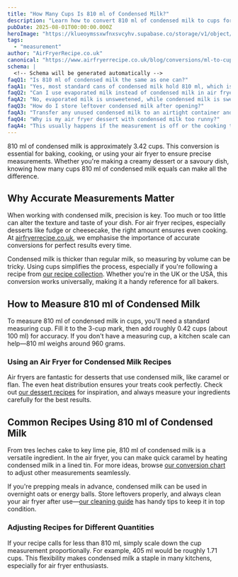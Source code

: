 ```yaml
---
title: "How Many Cups Is 810 ml of Condensed Milk?"
description: "Learn how to convert 810 ml of condensed milk to cups for perfect baking and air fryer recipes. Get accurate measurements in seconds!"
pubDate: 2025-08-01T00:00:00.000Z
heroImage: "https://klueoymssxwfnxsvcyhv.supabase.co/storage/v1/object/public/Shmucket/how-many-cups-is-810-ml-of-condensed-milk.webp"
tags:
  - "measurement"
author: "AirFryerRecipe.co.uk"
canonical: "https://www.airfryerrecipe.co.uk/blog/conversions/ml-to-cups/how-many-cups-is-810-ml-of-condensed-milk"
schema: |
  <!-- Schema will be generated automatically -->
faqQ1: "Is 810 ml of condensed milk the same as one can?"
faqA1: "Yes, most standard cans of condensed milk hold 810 ml, which is roughly 3.42 cups. This measurement is common in the UK and USA, making it easy to follow recipes without additional conversions."
faqQ2: "Can I use evaporated milk instead of condensed milk in air fryer recipes?"
faqA2: "No, evaporated milk is unsweetened, while condensed milk is sweetened and thicker. Substituting one for the other will change the texture and taste of your dish. Stick to condensed milk for desserts."
faqQ3: "How do I store leftover condensed milk after opening?"
faqA3: "Transfer any unused condensed milk to an airtight container and refrigerate. It will stay fresh for up to two weeks. Always check for spoilage before using it in recipes."
faqQ4: "Why is my air fryer dessert with condensed milk too runny?"
faqA4: "This usually happens if the measurement is off or the cooking time is too short. Ensure you're using the correct amount of condensed milk and follow the recipe's timing closely for the best results."
---
```

<p>810 ml of condensed milk is approximately 3.42 cups. This conversion is essential for baking, cooking, or using your air fryer to ensure precise measurements. Whether you're making a creamy dessert or a savoury dish, knowing how many cups 810 ml of condensed milk equals can make all the difference.</p>  

<h2>Why Accurate Measurements Matter</h2>  
<p>When working with condensed milk, precision is key. Too much or too little can alter the texture and taste of your dish. For air fryer recipes, especially desserts like fudge or cheesecake, the right amount ensures even cooking. At <a href=https://www.airfryerrecipe.co.uk>airfryerrecipe.co.uk</a>, we emphasise the importance of accurate conversions for perfect results every time.</p>  

<p>Condensed milk is thicker than regular milk, so measuring by volume can be tricky. Using cups simplifies the process, especially if you're following a recipe from <a href=https://www.airfryerrecipe.co.uk/recipes>our recipe collection</a>. Whether you're in the UK or the USA, this conversion works universally, making it a handy reference for all bakers.</p>  

<h2>How to Measure 810 ml of Condensed Milk</h2>  
<p>To measure 810 ml of condensed milk in cups, you'll need a standard measuring cup. Fill it to the 3-cup mark, then add roughly 0.42 cups (about 100 ml) for accuracy. If you don't have a measuring cup, a kitchen scale can help—810 ml weighs around 960 grams.</p>  

<h3>Using an Air Fryer for Condensed Milk Recipes</h3>  
<p>Air fryers are fantastic for desserts that use condensed milk, like caramel or flan. The even heat distribution ensures your treats cook perfectly. Check out <a href=https://www.airfryerrecipe.co.uk/recipe-category/dessert>our dessert recipes</a> for inspiration, and always measure your ingredients carefully for the best results.</p>  

<h2>Common Recipes Using 810 ml of Condensed Milk</h2>  
<p>From tres leches cake to key lime pie, 810 ml of condensed milk is a versatile ingredient. In the air fryer, you can make quick caramel by heating condensed milk in a lined tin. For more ideas, browse <a href=https://www.airfryerrecipe.co.uk/air-fryer-conversion-chart>our conversion chart</a> to adjust other measurements seamlessly.</p>  

<p>If you're prepping meals in advance, condensed milk can be used in overnight oats or energy balls. Store leftovers properly, and always clean your air fryer after use—<a href=https://www.airfryerrecipe.co.uk/air-fryer-cleaner>our cleaning guide</a> has handy tips to keep it in top condition.</p>  

<h3>Adjusting Recipes for Different Quantities</h3>  
<p>If your recipe calls for less than 810 ml, simply scale down the cup measurement proportionally. For example, 405 ml would be roughly 1.71 cups. This flexibility makes condensed milk a staple in many kitchens, especially for air fryer enthusiasts.</p>
